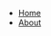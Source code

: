 <head> 
  <link rel="stylesheet" href="styles.css">
</head>
<nav id="site-nav">
<ul>
<li ><a href="home.md">Home</a></li>
<li><a href="about.md">About</a></li>
</ul>
</nav>

